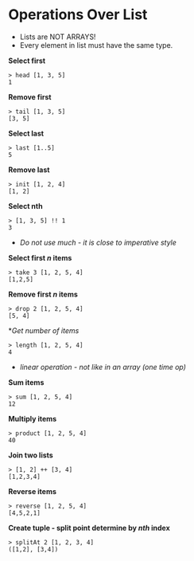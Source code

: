 # Operations Over List

* Lists are NOT ARRAYS!
* Every element in list must have the same type.

**Select first**
```
> head [1, 3, 5]
1
```

**Remove first**
```
> tail [1, 3, 5]
[3, 5]
```

**Select last**
```
> last [1..5]
5
```

**Remove last**
```
> init [1, 2, 4]
[1, 2]
```

**Select nth**
```
> [1, 3, 5] !! 1
3
```
* _Do not use much - it is close to imperative style_

**Select first _n_ items**
```
> take 3 [1, 2, 5, 4]
[1,2,5]
```

**Remove first _n_ items**
```
> drop 2 [1, 2, 5, 4]
[5, 4]
```

**Get number of items*
```
> length [1, 2, 5, 4]
4
```
* _linear operation - not like in an array (one time op)_

**Sum items**
```
> sum [1, 2, 5, 4]
12
```

**Multiply items**
```
> product [1, 2, 5, 4]
40
```

**Join two lists**
```
> [1, 2] ++ [3, 4]
[1,2,3,4]
```

**Reverse items**
```
> reverse [1, 2, 5, 4]
[4,5,2,1]
```

**Create tuple - split point determine by _nth_ index**
```
> splitAt 2 [1, 2, 3, 4]
([1,2], [3,4])
```
